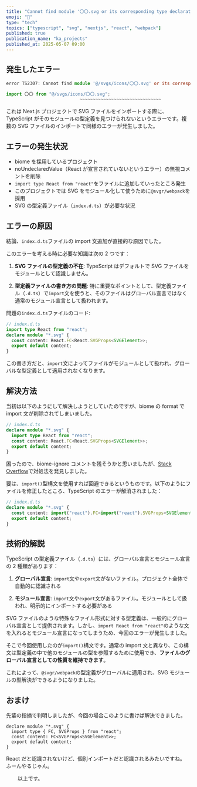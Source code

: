 ```yaml
---
title: "Cannot find module '〇〇.svg or its corresponding type declarations の解決"
emoji: "🎨"
type: "tech"
topics: ["typescript", "svg", "nextjs", "react", "webpack"]
published: true
publication_name: "ka_projects"
published_at: 2025-05-07 09:00
---
```


## 発生したエラー

```typescript
error TS2307: Cannot find module '@/svgs/icons/〇〇.svg' or its corresponding type declarations.

import 〇〇 from "@/svgs/icons/〇〇.svg";
                            ~~~~~~~~~~~~~~~~~~~~~~~~~~~~~~~
```

これは Next.js プロジェクトで SVG ファイルをインポートする際に、TypeScript がそのモジュールの型定義を見つけられないというエラーです。複数の SVG ファイルのインポートで同様のエラーが発生しました。

## エラーの発生状況

- biome を採用しているプロジェクト
- noUndeclaredValue（React が宣言されていないというエラー）の無視コメントを削除
- `import type React from "react"`をファイルに追加していったところ発生
- このプロジェクトでは SVG をモジュール化して使うために`@svgr/webpack`を採用
- SVG の型定義ファイル（`index.d.ts`）が必要な状況

## エラーの原因

結論、`index.d.ts`ファイルの import 文追加が直接的な原因でした。

このエラーを考える時に必要な知識は次の 2 つです：

1. **SVG ファイルの型定義の不在**: TypeScript はデフォルトで SVG ファイルをモジュールとして認識しません。

2. **型定義ファイルの書き方の問題**: 特に重要なポイントとして、型定義ファイル（`.d.ts`）で`import`文を使うと、そのファイルはグローバル宣言ではなく通常のモジュール宣言として扱われます。

問題の`index.d.ts`ファイルのコード:

```typescript
// index.d.ts
import type React from "react";
declare module "*.svg" {
  const content: React.FC<React.SVGProps<SVGElement>>;
  export default content;
}
```

この書き方だと、`import`文によってファイルがモジュールとして扱われ、グローバルな型定義として適用されなくなります。

## 解決方法

当初は以下のようにして解決しようとしていたのですが、biome の format で import 文が削除されてしまいました。

```typescript
// index.d.ts
declare module "*.svg" {
  import type React from "react";
  const content: React.FC<React.SVGProps<SVGElement>>;
  export default content;
}
```

困ったので、biome-ignore コメントを残そうかと思いましたが、[Stack Overflow](https://stackoverflow.com/questions/39040108/import-class-in-definition-file-d-ts#answer-51114250)で対処法を発見しました。

要は、`import()`型構文を使用すれば回避できるというものです。以下のようにファイルを修正したところ、TypeScript のエラーが解消されました：

```typescript
// index.d.ts
declare module "*.svg" {
  const content: import("react").FC<import("react").SVGProps<SVGElement>>;
  export default content;
}
```

## 技術的解説

TypeScript の型定義ファイル（`.d.ts`）には、グローバル宣言とモジュール宣言の 2 種類があります：

1. **グローバル宣言**: `import`文や`export`文がないファイル。プロジェクト全体で自動的に認識される

2. **モジュール宣言**: `import`文や`export`文があるファイル。モジュールとして扱われ、明示的にインポートする必要がある

SVG ファイルのような特殊なファイル形式に対する型定義は、一般的にグローバル宣言として提供されます。しかし、`import React from "react"`のような文を入れるとモジュール宣言になってしまうため、今回のエラーが発生しました。

そこで今回使用したのが`import()`構文です。通常の import 文と異なり、この構文は型定義の中で他のモジュールの型を参照するために使用でき、**ファイルのグローバル宣言としての性質を維持できます**。

これによって、`@svgr/webpack`の型定義がグローバルに適用され、SVG モジュールの型解決ができるようになりました。

## おまけ

先輩の指摘で判明しましたが、今回の場合このように書けば解決できました。

```tsx
declare module "*.svg" {
  import type { FC, SVGProps } from "react";
  const content: FC<SVGProps<SVGElement>>;
  export default content;
}
```

React だと認識されないけど、個別インポートだと認識されるみたいですね。
ふーんやるじゃん。

&nbsp;
&nbsp;
&nbsp;
&nbsp;
以上です。
